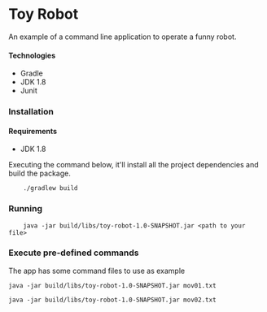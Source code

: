 # Toy Robot

An example of a command line application to operate a funny robot. 

#### Technologies
- Gradle
- JDK 1.8
- Junit

### Installation
#### Requirements
- JDK 1.8

Executing the command below, it'll install all the project dependencies and build the package.

```
    ./gradlew build
```

### Running

```
    java -jar build/libs/toy-robot-1.0-SNAPSHOT.jar <path to your file>
```


### Execute pre-defined commands
The app has some command files to use as example

```
java -jar build/libs/toy-robot-1.0-SNAPSHOT.jar mov01.txt
```

```
java -jar build/libs/toy-robot-1.0-SNAPSHOT.jar mov02.txt
```



